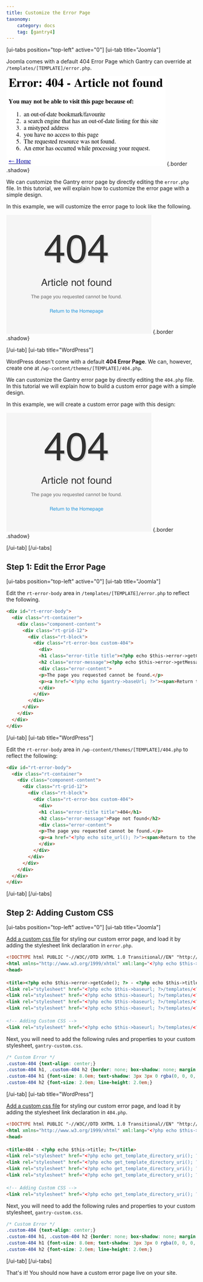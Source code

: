 ```yaml
---
title: Customize the Error Page
taxonomy:
    category: docs
    tag: [gantry4]
---
```


[ui-tabs position="top-left" active="0"]
[ui-tab title="Joomla"]

Joomla comes with a default 404 Error Page which Gantry can override at `/templates/[TEMPLATE]/error.php`.

![](default-404.jpg)  {.border .shadow}

We can customize the Gantry error page by directly editing the `error.php` file. In this tutorial, we will explain how to customize the error page with a simple design.

In this example, we will customize the error page to look like the following.

![](custom-404.jpg)  {.border .shadow}

[/ui-tab]
[ui-tab title="WordPress"]

WordPress doesn't come with a default **404 Error Page**. We can, however, create one at `/wp-content/themes/[TEMPLATE]/404.php`.

We can customize the Gantry error page by directly editing the `404.php` file. In this tutorial we will explain how to build a custom error page with a simple design.

In this example, we will create a custom error page with this design:

![](custom-404_wp.jpg)  {.border .shadow}

[/ui-tab]
[/ui-tabs]

Step 1: Edit the Error Page
---------------------------

[ui-tabs position="top-left" active="0"]
[ui-tab title="Joomla"]

Edit the `rt-error-body` area in `/templates/[TEMPLATE]/error.php` to reflect the following.

```html
<div id="rt-error-body">
  <div class="rt-container">
    <div class="component-content">
      <div class="rt-grid-12">
        <div class="rt-block">
          <div class="rt-error-box custom-404">
            <div>
            <h1 class="error-title title"><?php echo $this->error->getCode(); ?></h1>
            <h2 class="error-message"><?php echo $this->error->getMessage(); ?></h2>
            <div class="error-content">
            <p>The page you requested cannot be found.</p>
            <p><a href="<?php echo $gantry->baseUrl; ?>"><span>Return to the Homepage</span></a></p>
            </div>
          </div>
        </div>
      </div>
    </div>
  </div>
</div>
```

[/ui-tab]
[ui-tab title="WordPress"]

Edit the `rt-error-body` area in `/wp-content/themes/[TEMPLATE]/404.php` to reflect the following:

```html
<div id="rt-error-body">
  <div class="rt-container">
    <div class="component-content">
      <div class="rt-grid-12">
        <div class="rt-block">
          <div class="rt-error-box custom-404">
            <div>
            <h1 class="error-title title">404</h1>
            <h2 class="error-message">Page not found</h2>
            <div class="error-content">
            <p>The page you requested cannot be found.</p>
            <p><a href="<?php echo site_url(); ?>"><span>Return to the Homepage</span></a></p>
            </div>
          </div>
        </div>
      </div>
    </div>
  </div>
</div>
```

[/ui-tab]
[/ui-tabs]

Step 2: Adding Custom CSS
-------------------------

[ui-tabs position="top-left" active="0"]
[ui-tab title="Joomla"]

[Add a custom css file](../adding-a-custom-stylesheet) for styling our custom error page, and load it by adding the stylesheet link declaration in `error.php`.

```html
<!DOCTYPE html PUBLIC "-//W3C//DTD XHTML 1.0 Transitional//EN" "http://www.w3.org/TR/xhtml1/DTD/xhtml1-transitional.dtd">
<html xmlns="http://www.w3.org/1999/xhtml" xml:lang="<?php echo $this->language; ?>" lang="<?php echo $this->language; ?>" dir="<?php echo $this->direction; ?>">
<head>

<title><?php echo $this->error->getCode(); ?> - <?php echo $this->title; ?></title>
<link rel="stylesheet" href="<?php echo $this->baseurl; ?>/templates/<?php echo $this->template; ?>/css/gantry-compiled.css" type="text/css" />
<link rel="stylesheet" href="<?php echo $this->baseurl; ?>/templates/<?php echo $this->template; ?>/css/fusionmenu.css" type="text/css" />
<link rel="stylesheet" href="<?php echo $this->baseurl; ?>/templates/<?php echo $this->template; ?>/css/typography.css" type="text/css" />
<link rel="stylesheet" href="<?php echo $this->baseurl; ?>/templates/<?php echo $this->template; ?>/css/font-awesome.css" type="text/css" />

<!-- Adding Custom CSS -->
<link rel="stylesheet" href="<?php echo $this->baseurl; ?>/templates/<?php echo $this->template; ?>/css/gantry-custom.css" type="text/css" />
```

Next, you will need to add the following rules and properties to your custom stylesheet, `gantry-custom.css`.

```css
/* Custom Error */
.custom-404 {text-align: center;}
.custom-404 h1, .custom-404 h2 {border: none; box-shadow: none; margin: 0; padding: 0;}
.custom-404 h1 {font-size: 8.0em; text-shadow: 3px 3px 0 rgba(0, 0, 0, 0.1);}
.custom-404 h2 {font-size: 2.0em; line-height: 2.0em;}
```

[/ui-tab]
[ui-tab title="WordPress"]

[Add a custom css file](../adding-a-custom-stylesheet) for styling our custom error page, and load it by adding the stylesheet link declaration in `404.php`.

```html
<!DOCTYPE html PUBLIC "-//W3C//DTD XHTML 1.0 Transitional//EN" "http://www.w3.org/TR/xhtml1/DTD/xhtml1-transitional.dtd">
<html xmlns="http://www.w3.org/1999/xhtml" xml:lang="<?php echo $this->language; ?>" lang="<?php echo $this->language; ?>" dir="<?php echo $this->direction; ?>">
<head>

<title>404 - <?php echo $this->title; ?></title>
<link rel="stylesheet" href="<?php echo get_template_directory_uri(); ?>/css/gantry-compiled.css" type="text/css" />
<link rel="stylesheet" href="<?php echo get_template_directory_uri(); ?>/css/fusionmenu.css" type="text/css" />
<link rel="stylesheet" href="<?php echo get_template_directory_uri(); ?>/css/typography.css" type="text/css" />
<link rel="stylesheet" href="<?php echo get_template_directory_uri(); ?>/css/font-awesome.css" type="text/css" />

<!-- Adding Custom CSS -->
<link rel="stylesheet" href="<?php echo get_template_directory_uri(); ?>/css/gantry-custom.css" type="text/css" />
```

Next, you will need to add the following rules and properties to your custom stylesheet, `gantry-custom.css`.

```css
/* Custom Error */
.custom-404 {text-align: center;}
.custom-404 h1, .custom-404 h2 {border: none; box-shadow: none; margin: 0; padding: 0;}
.custom-404 h1 {font-size: 8.0em; text-shadow: 3px 3px 0 rgba(0, 0, 0, 0.1);}
.custom-404 h2 {font-size: 2.0em; line-height: 2.0em;}
```

[/ui-tab]
[/ui-tabs]

That's it! You should now have a custom error page live on your site.

